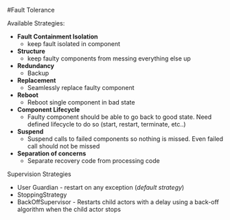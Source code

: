 #Fault Tolerance

Available Strategies:
 - **Fault Containment Isolation**
   - keep fault isolated in component
 - **Structure**
   - keep faulty components from messing everything else up
 - **Redundancy**
   - Backup
 - **Replacement**
    - Seamlessly replace faulty component
 - **Reboot**
   - Reboot single component in bad state
 - **Component Lifecycle**
   - Faulty component should be able to go back to good state. Need defined lifecycle to do so (start, restart, terminate, etc..)
 - **Suspend**
   - Suspend calls to failed components so nothing is missed. Even failed call should not be missed
 - **Separation of concerns**
   - Separate recovery code from processing code

Supervision Strategies
 - User Guardian - restart on any exception (*default strategy*)
 - StoppingStrategy
 - BackOffSupervisor - Restarts child actors with a delay using a back-off algorithm when the child actor stops